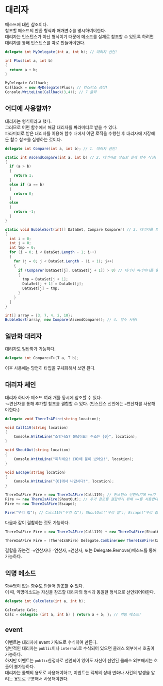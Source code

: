 # 대리자
메소드에 대한 참조이다. <br/>
참조할 메소드의 반환 형식과 매개변수를 명시하여야한다. <br/>
대리자는 인스턴스가 아닌 형식이기 때문에 메소드를 실제로 참조할 수 있도록 하려면 대리자를 통해 인스턴스를 따로 만들어야한다. <br/>
```cs
delegate int MyDelegate(int a, int b); // 대리자 선언!

int Plus(int a, int b)
{
  return a + b;
}

MyDelegate Callback;
Callback = new MyDelegate(Plus); // 인스턴스 생성!
Console.WriteLine(Callback(3,4)); // 7 출력
```

## 어디에 사용할까?
대리자는 형식이라고 했다. <br/>
그러므로 어떤 함수에서 해당 대리자를 파라미터로 받을 수 있다. <br/>
파라미터로 받은 대리자를 이용해 함수 내에서 어떤 로직을 수행한 후 대리자에 저장해둔 함수 참조를 실행하는 것이다. <br/>

```cs
delegate int Compare(int a, int b); // 1. 대리자 선언!

static int AscendCompare(int a, int b) // 2. 대리자로 참조할 실제 함수 작성!
{
  if (a > b)
  {
    return 1;
  }
  else if (a == b)
  {
    return 0;
  }
  else
  {
    return -1;
  }
}

static void BubbleSort(int[] DataSet, Compare Comparer) // 3. 대리자를 파라미터로 받는 함수 작성!
{
  int i = 0;
  int j = 0;
  int tmp = 0;
  for (i = 0; i < DataSet.Length - 1; i++)
  {
    for (j = 0; j < DataSet.Length - (i + 1); j++)
    {
      if (Comparer(DataSet[j], DataSet[j + 1]) > 0) // 대리자 파라미터를 통한 함수 참조!
      {
        tmp = DataSet[j + 1];
        DataSet[j + 1] = DataSet[j];
        DataSet[j] = tmp;
      }
    }
  }
}

int[] array = {3, 7, 4, 2, 10};
BubbleSort(array, new Compare(AscendCompare)); // 4. 함수 사용!
```

## 일반화 대리자
대리자도 일반화가 가능하다. <br/>
```cs
delegate int Compare<T>(T a, T b);
```
이후 사용에는 당연히 타입을 구체화해서 쓰면 된다.

## 대리자 체인
대리자 하나가 메소드 여러 개를 동시에 참조할 수 있다. <br/>
```+=```연산자를 통해 추가할 참조를 결합할 수 있다. (인스턴스 선언에는 ```=```연산자를 사용해야한다.) <br/>
```cs
delegate void ThereIsAFire(string location);

void Call119(string location)
{
    Console.WriteLine("소방서죠? 불났어요! 주소는 {0}", location);
}

void ShoutOut(string location)
{
    Console.WriteLine("피하세요! {0}에 불이 났어요!", location);
}

void Escape(string location)
{
    Console.WriteLine("{0}에서 나갑시다!", location);
}

ThereIsAFire Fire = new ThereIsAFire(Call119); // 인스턴스 선언이기에 +=가 아닌 =를 사용한다.
Fire += new ThereIsAFire(ShoutOut); // 추가 참조를 결합하기 위해 +=를 사용한다.
Fire += new ThereIsAFire(Escape);

Fire("우리 집"); // Call119("우리 집"); ShoutOut("우리 집"); Escape("우리 집");이 순서대로 실행된다.
```

다음과 같이 결합하는 것도 가능하다. <br/>
```cs
ThereIsAFire Fire = new ThereIsAFire(Call119) + new ThereIsAFire(ShoutOut) + new ThereIsAFire(Escape);
```
```cs
ThereIsAFire Fire = (ThereIsAFire) Delegate.Combine(new ThereIsAFire(Call119), new ThereIsAFire(ShoutOut), new ThereIsAFire(Escape));
```

결합을 끊는건 ```-=```연산자나 ```-```연산자, ```=```연산자, 또는 Delegate.Remove()메소드를 통해 가능하다.


## 익명 메소드
함수명이 없는 함수도 만들어 참조할 수 있다. <br/>
이 때, 익명메소드는 자신을 참조할 대리자의 형식과 동일한 형식으로 선언되어야한다. <br/>
```cs
delegate int Calculate(int a, int b);

Calculate Calc;
Calc = delegate (int a, int b) { return a + b; }; // 익명 메소드!
```

## event
이벤트는 대리자에 event 키워드로 수식하여 만든다. <br/>
일반적인 대리자는 ```public```이나 ```internal```로 수식되어 있으면 클래스 외부에서 호출이 가능하다. <br/>
하지만 이벤트는 ```public```한정자로 선언되어 있어도 자신이 선언된 클래스 외부에서는 호출이 불가능하다. <br/>
대리자는 콜백의 용도로 사용해야하고, 이벤트는 객체의 상태 변화나 사건의 발생을 알리는 용도로 구분해서 사용해야한다.
